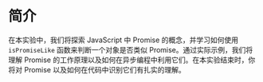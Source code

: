 # 简介

在本实验中，我们将探索 JavaScript 中 Promise 的概念，并学习如何使用 `isPromiseLike` 函数来判断一个对象是否类似 Promise。通过实际示例，我们将理解 Promise 的工作原理以及如何在异步编程中利用它们。在本实验结束时，你将对 Promise 以及如何在代码中识别它们有扎实的理解。

